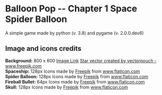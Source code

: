 # Balloon Pop -- Chapter 1 Space Spider Balloon
A simple game made by python (v. 3.8) and pygame (v. 2.0.0.dev6)  
  
## Image and icons credits  
**Background:** 800 x 600 <a href='https://www.freepik.com/free-vector/earth-view-night-from-alien-planet-neon-space_5603526.htm'>Image Link</a> <a href="https://www.freepik.com/vectors/star">Star vector created by vectorpouch - www.freepik.com</a>  
**Spaceship:** 128px Icons made by <a href="https://www.flaticon.com/authors/freepik" title="Freepik">Freepik</a> from <a href="https://www.flaticon.com/" title="Flaticon">www.flaticon.com</a>  
**Spider Balloon:** 128px Icons made by <a href="https://www.flaticon.com/authors/freepik" title="Freepik">Freepik</a> from <a href="https://www.flaticon.com/" title="Flaticon">www.flaticon.com</a>  
**Fireball Bullet:** 64px Icons made by <a href="https://www.flaticon.com/authors/freepik" title="Freepik">Freepik</a> from <a href="https://www.flaticon.com/" title="Flaticon">www.flaticon.com</a>  
**Skull:** 128px Icons made by <a href="https://www.flaticon.com/authors/freepik" title="Freepik">Freepik</a> from <a href="https://www.flaticon.com/" title="Flaticon">www.flaticon.com</a>   



